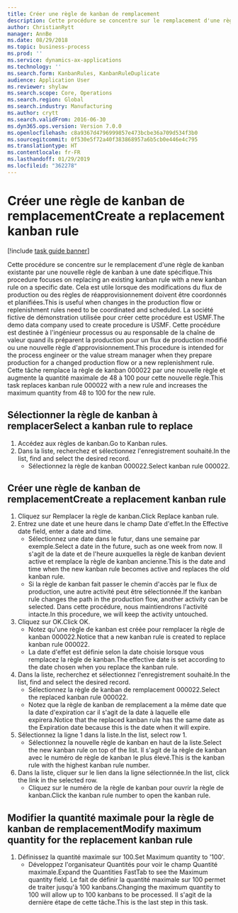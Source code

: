 ```yaml
---
title: Créer une règle de kanban de remplacement
description: Cette procédure se concentre sur le remplacement d'une règle de kanban existante par une nouvelle règle de kanban à une date spécifique.
author: ChristianRytt
manager: AnnBe
ms.date: 08/29/2018
ms.topic: business-process
ms.prod: ''
ms.service: dynamics-ax-applications
ms.technology: ''
ms.search.form: KanbanRules, KanbanRuleDuplicate
audience: Application User
ms.reviewer: shylaw
ms.search.scope: Core, Operations
ms.search.region: Global
ms.search.industry: Manufacturing
ms.author: crytt
ms.search.validFrom: 2016-06-30
ms.dyn365.ops.version: Version 7.0.0
ms.openlocfilehash: c8a9367d4796999857e473bcbe36a709d534f3b0
ms.sourcegitcommit: 0f530e5f72a40f383868957a6b5cb0e446e4c795
ms.translationtype: HT
ms.contentlocale: fr-FR
ms.lasthandoff: 01/29/2019
ms.locfileid: "362278"
---
```

# <a name="create-a-replacement-kanban-rule"></a><span data-ttu-id="74095-103">Créer une règle de kanban de remplacement</span><span class="sxs-lookup"><span data-stu-id="74095-103">Create a replacement kanban rule</span></span>

[!include [task guide banner](../../includes/task-guide-banner.md)]

<span data-ttu-id="74095-104">Cette procédure se concentre sur le remplacement d'une règle de kanban existante par une nouvelle règle de kanban à une date spécifique.</span><span class="sxs-lookup"><span data-stu-id="74095-104">This procedure focuses on replacing an existing kanban rule with a new kanban rule on a specific date.</span></span> <span data-ttu-id="74095-105">Cela est utile lorsque des modifications du flux de production ou des règles de réapprovisionnement doivent être coordonnés et planifiées.</span><span class="sxs-lookup"><span data-stu-id="74095-105">This is useful when changes in the production flow or replenishment rules need to be coordinated and scheduled.</span></span> <span data-ttu-id="74095-106">La société fictive de démonstration utilisée pour créer cette procédure est USMF.</span><span class="sxs-lookup"><span data-stu-id="74095-106">The demo data company used to create procedure is USMF.</span></span> <span data-ttu-id="74095-107">Cette procédure est destinée à l'ingénieur processus ou au responsable de la chaîne de valeur quand ils préparent la production pour un flux de production modifié ou une nouvelle règle d'approvisionnement.</span><span class="sxs-lookup"><span data-stu-id="74095-107">This procedure is intended for the process engineer or the value stream manager when they prepare production for a changed production flow or a new replenishment rule.</span></span> <span data-ttu-id="74095-108">Cette tâche remplace la règle de kanban 000022 par une nouvelle règle et augmente la quantité maximale de 48 à 100 pour cette nouvelle règle.</span><span class="sxs-lookup"><span data-stu-id="74095-108">This task replaces kanban rule 000022 with a new rule and increases the maximum quantity from 48 to 100 for the new rule.</span></span>


## <a name="select-a-kanban-rule-to-replace"></a><span data-ttu-id="74095-109">Sélectionner la règle de kanban à remplacer</span><span class="sxs-lookup"><span data-stu-id="74095-109">Select a kanban rule to replace</span></span>
1. <span data-ttu-id="74095-110">Accédez aux règles de kanban.</span><span class="sxs-lookup"><span data-stu-id="74095-110">Go to Kanban rules.</span></span>
2. <span data-ttu-id="74095-111">Dans la liste, recherchez et sélectionnez l'enregistrement souhaité.</span><span class="sxs-lookup"><span data-stu-id="74095-111">In the list, find and select the desired record.</span></span>
    * <span data-ttu-id="74095-112">Sélectionnez la règle de kanban 000022.</span><span class="sxs-lookup"><span data-stu-id="74095-112">Select kanban rule 000022.</span></span>  

## <a name="create-a-replacement-kanban-rule"></a><span data-ttu-id="74095-113">Créer une règle de kanban de remplacement</span><span class="sxs-lookup"><span data-stu-id="74095-113">Create a replacement kanban rule</span></span>
1. <span data-ttu-id="74095-114">Cliquez sur Remplacer la règle de kanban.</span><span class="sxs-lookup"><span data-stu-id="74095-114">Click Replace kanban rule.</span></span>
2. <span data-ttu-id="74095-115">Entrez une date et une heure dans le champ Date d'effet.</span><span class="sxs-lookup"><span data-stu-id="74095-115">In the Effective date field, enter a date and time.</span></span>
    * <span data-ttu-id="74095-116">Sélectionnez une date dans le futur, dans une semaine par exemple.</span><span class="sxs-lookup"><span data-stu-id="74095-116">Select a date in the future, such as one week from now.</span></span> <span data-ttu-id="74095-117">Il s'agit de la date et de l'heure auxquelles la règle de kanban devient active et remplace la règle de kanban ancienne.</span><span class="sxs-lookup"><span data-stu-id="74095-117">This is the date and time when the new kanban rule becomes active and replaces the old kanban rule.</span></span>  
    * <span data-ttu-id="74095-118">Si la règle de kanban fait passer le chemin d'accès par le flux de production, une autre activité peut être sélectionnée.</span><span class="sxs-lookup"><span data-stu-id="74095-118">If the kanban rule changes the path in the production flow,  another activity can be selected.</span></span>  <span data-ttu-id="74095-119">Dans cette procédure, nous maintiendrons l'activité intacte.</span><span class="sxs-lookup"><span data-stu-id="74095-119">In this procedure, we will keep the activity untouched.</span></span>  
3. <span data-ttu-id="74095-120">Cliquez sur OK.</span><span class="sxs-lookup"><span data-stu-id="74095-120">Click OK.</span></span>
    * <span data-ttu-id="74095-121">Notez qu'une règle de kanban est créée pour remplacer la règle de kanban 000022.</span><span class="sxs-lookup"><span data-stu-id="74095-121">Notice that a new kanban rule is created to replace kanban rule 000022.</span></span>  
    * <span data-ttu-id="74095-122">La date d'effet est définie selon la date choisie lorsque vous remplacez la règle de kanban.</span><span class="sxs-lookup"><span data-stu-id="74095-122">The effective date is set according to the date chosen when you replace the kanban rule.</span></span>  
4. <span data-ttu-id="74095-123">Dans la liste, recherchez et sélectionnez l'enregistrement souhaité.</span><span class="sxs-lookup"><span data-stu-id="74095-123">In the list, find and select the desired record.</span></span>
    * <span data-ttu-id="74095-124">Sélectionnez la règle de kanban de remplacement 000022.</span><span class="sxs-lookup"><span data-stu-id="74095-124">Select the replaced kanban rule 000022.</span></span>  
    * <span data-ttu-id="74095-125">Notez que la règle de kanban de remplacement a la même date que la date d'expiration car il s'agit de la date à laquelle elle expirera.</span><span class="sxs-lookup"><span data-stu-id="74095-125">Notice that the replaced kanban rule has the same date as the Expiration date because this is the date when it will expire.</span></span>  
5. <span data-ttu-id="74095-126">Sélectionnez la ligne 1 dans la liste.</span><span class="sxs-lookup"><span data-stu-id="74095-126">In the list, select row 1.</span></span>
    * <span data-ttu-id="74095-127">Sélectionnez la nouvelle règle de kanban en haut de la liste.</span><span class="sxs-lookup"><span data-stu-id="74095-127">Select the new kanban rule on top of the list.</span></span> <span data-ttu-id="74095-128">Il s'agit de la règle de kanban avec le numéro de règle de kanban le plus élevé.</span><span class="sxs-lookup"><span data-stu-id="74095-128">This is the kanban rule with the highest kanban rule number.</span></span>  
6. <span data-ttu-id="74095-129">Dans la liste, cliquer sur le lien dans la ligne sélectionnée.</span><span class="sxs-lookup"><span data-stu-id="74095-129">In the list, click the link in the selected row.</span></span>
    * <span data-ttu-id="74095-130">Cliquez sur le numéro de la règle de kanban pour ouvrir la règle de kanban.</span><span class="sxs-lookup"><span data-stu-id="74095-130">Click the kanban rule number to open the kanban rule.</span></span>  

## <a name="modify-maximum-quantity-for-the-replacement-kanban-rule"></a><span data-ttu-id="74095-131">Modifier la quantité maximale pour la règle de kanban de remplacement</span><span class="sxs-lookup"><span data-stu-id="74095-131">Modify maximum quantity for the replacement kanban rule</span></span>
1. <span data-ttu-id="74095-132">Définissez la quantité maximale sur 100.</span><span class="sxs-lookup"><span data-stu-id="74095-132">Set Maximum quantity to '100'.</span></span>
    * <span data-ttu-id="74095-133">Développez l'organisateur Quantités pour voir le champ Quantité maximale.</span><span class="sxs-lookup"><span data-stu-id="74095-133">Expand the Quantities FastTab to see the Maximum quantity field.</span></span> <span data-ttu-id="74095-134">Le fait de définir la quantité maximale sur 100 permet de traiter jusqu'à 100 kanbans.</span><span class="sxs-lookup"><span data-stu-id="74095-134">Changing the maximum quantity to 100 will allow up to 100 kanbans to be processed.</span></span>    <span data-ttu-id="74095-135">Il s'agit de la dernière étape de cette tâche.</span><span class="sxs-lookup"><span data-stu-id="74095-135">This is the last step in this task.</span></span>  

